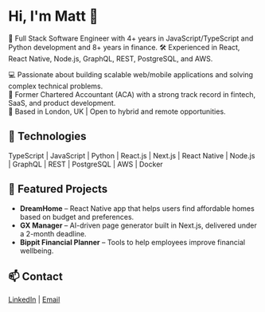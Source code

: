 # Hi, I'm Matt 👋

🚀 Full Stack Software Engineer with 4+ years in JavaScript/TypeScript and Python development and 8+ years in finance. 
🛠️ Experienced in React, React Native, Node.js, GraphQL, REST, PostgreSQL, and AWS. 

💻 Passionate about building scalable web/mobile applications and solving complex technical problems.  
💼 Former Chartered Accountant (ACA) with a strong track record in fintech, SaaS, and product development.  
📍 Based in London, UK | Open to hybrid and remote opportunities.

## 🔧 Technologies
TypeScript | JavaScript | Python | React.js | Next.js | React Native | Node.js | GraphQL | REST | PostgreSQL | AWS | Docker

## 📌 Featured Projects
- **DreamHome** – React Native app that helps users find affordable homes based on budget and preferences.  
- **GX Manager** – AI-driven page generator built in Next.js, delivered under a 2-month deadline.  
- **Bippit Financial Planner** – Tools to help employees improve financial wellbeing.

## 📫 Contact
[LinkedIn](https://www.linkedin.com/in/matthaddon) | [Email](mailto:matthaddon5@gmail.com)



<!--
**matt-haddon/matt-haddon** is a ✨ _special_ ✨ repository because its `README.md` (this file) appears on your GitHub profile.

Here are some ideas to get you started:

- 🔭 I’m currently working on ...

- 🌱 I’m currently learning ...
- 👯 I’m looking to collaborate on ...
- 🤔 I’m looking for help with ...
- 💬 Ask me about ...
- 📫 How to reach me: ...
- 😄 Pronouns: ...
- ⚡ Fun fact: ...
-->
